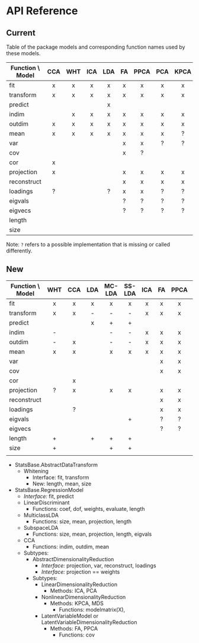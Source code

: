 # API Reference

## Current

Table of the package models and corresponding function names used by these models.

| Function \ Model | CCA | WHT | ICA | LDA | FA  |PPCA | PCA |KPCA | MDS |
|------------------|:---:|:---:|:---:|:---:|:---:|:---:|:---:|:---:|:---:|
|fit               |  x  |  x  |  x  |  x  |  x  |  x  |  x  |  x  |  x  |
|transform         |  x  |  x  |  x  |  x  |  x  |  x  |  x  |  x  |  x  |
|predict           |     |     |     |  x  |     |     |     |     |     |
|indim             |     |  x  |  x  |  x  |  x  |  x  |  x  |  x  |  x  |
|outdim            |  x  |  x  |  x  |  x  |  x  |  x  |  x  |  x  |  x  |
|mean              |  x  |  x  |  x  |  x  |  x  |  x  |  x  |  ?  |     |
|var               |     |     |     |     |  x  |  x  |  ?  |  ?  |  ?  |
|cov               |     |     |     |     |  x  |  ?  |     |     |     |
|cor               |  x  |     |     |     |     |     |     |     |     |
|projection        |  x  |     |     |     |  x  |  x  |  x  |  x  |  x  |
|reconstruct       |     |     |     |     |  x  |  x  |  x  |  x  |     |
|loadings          |  ?  |     |     |  ?  |  x  |  x  |  ?  |  ?  |  ?  |
|eigvals           |     |     |     |     |  ?  |  ?  |  ?  |  ?  |  x  |
|eigvecs           |     |     |     |     | ?   |  ?  |  ?  |  ?  |  ?  |
|length            |     |     |     |     |     |     |     |     |     |
|size              |     |     |     |     |     |     |     |     |     |

Note: `?` refers to a possible implementation that is missing or called differently.

## New

| Function \ Model | WHT | CCA | LDA |MC-LDA|SS-LDA| ICA | FA  |PPCA | PCA |KPCA | MDS |
|------------------|:---:|:---:|:---:|:----:|:----:|:---:|:---:|:---:|:---:|:---:|:---:|
|fit               |  x  |  x  |  x  |  x   |   x  |  x  |  x  |  x  |  x  |  x  |  x  |
|transform         |  x  |  x  |  -  |  -   |   -  |  x  |  x  |  x  |  -  |  -  |  -  |
|predict           |     |     |  x  |  +   |   +  |     |     |     |  +  |  +  |  +  |
|indim             |  -  |     |     |  -   |   -  |  x  |  x  |  x  |  -  |  -  |  -  |
|outdim            |  -  |  x  |     |  -   |   -  |  x  |  x  |  x  |  -  |  -  |  -  |
|mean              |  x  |  x  |     |  x   |   x  |  x  |  x  |  x  |  x  |     |     |
|var               |     |     |     |      |      |     |  x  |  x  |  x  |     |  ?  |
|cov               |     |     |     |      |      |     |  x  |  x  |     |     |     |
|cor               |     |  x  |     |      |      |     |     |     |     |     |     |
|projection        |  ?  |  x  |     |  x   |   x  |     |  x  |  x  |  x  |  x  |  x  |
|reconstruct       |     |     |     |      |      |     |  x  |  x  |  x  |  x  |     |
|loadings          |     |  ?  |     |      |      |     |  x  |  x  |  x  |     |  +  |
|eigvals           |     |     |     |      |   +  |     |  ?  |  ?  |  x  |  x  |  x  |
|eigvecs           |     |     |     |      |      |     |  ?  |  ?  |  x  |  +  |  +  |
|length            |  +  |     |  +  |  +   |   +  |     |     |     |     |     |     |
|size              |  +  |     |     |  +   |   +  |     |     |     |  x  |  +  |  +  |
|                  |     |     |     |      |      |     |     |     |     |     |     |

- StatsBase.AbstractDataTransform
    - Whitening
      - Interface: fit, transform
      - New: length, mean, size
- StatsBase.RegressionModel
    - *Interface:* fit, predict
    - LinearDiscriminant
      - Functions: coef, dof, weights, evaluate, length
    - MulticlassLDA
      - Functions: size, mean, projection, length
    - SubspaceLDA
      - Functions: size, mean, projection, length, eigvals
    - CCA
      - Functions: indim, outdim, mean
    - Subtypes:
        - AbstractDimensionalityReduction
          - *Interface:* projection, var, reconstruct, loadings
          - *Interface:* projection == weights
        - Subtypes:
            - LinearDimensionalityReduction
                - Methods: ICA, PCA
            - NonlinearDimensionalityReduction
                - Methods: KPCA, MDS
                  - Functions: modelmatrix(X),
            - LatentVariableModel or LatentVariableDimensionalityReduction
                - Methods: FA, PPCA
                  - Functions: cov


